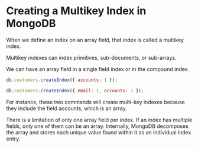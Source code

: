 # Creating a Multikey Index in MongoDB

When we define an index on an array field, that index is called a multikey index. 

Multikey indexes can index primitives, sub-documents, or sub-arrays. 

We can have an array field in a single field index or in the compound index. 

~~~js
db.customers.createIndex({ accounts: 1 });
~~~

~~~js
db.customers.createIndex({ email: 1, accounts: 1 });
~~~

For instance, these two commands will create multi-key indexes because they include the field accounts, which is an array. 

There is a limitation of only one array field per index. If an index has multiple fields, only one of them can be an array. Internally, MongoDB decomposes the array and stores each unique value found within it as an individual index entry. 

